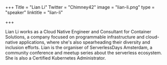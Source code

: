 +++
Title = "Lian Li"
Twitter = "Chimney42"
image = "lian-li.png"
type = "speaker"
linktitle = "lian-li"

+++

Lian Li works as a Cloud Native Engineer and Consultant for Container Solutions, a company focused on programmable infrastructure and cloud-native applications, where she's also spearheading their diversity and inclusion efforts. Lian is the organiser of ServerlessDays Amsterdam, a community conference and meetup series about the serverless ecosystem. She is also a Certified Kubernetes Administrator.

